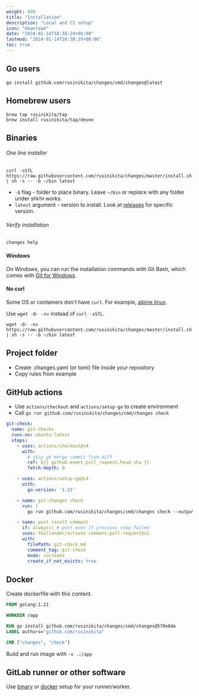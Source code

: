 ```yaml
---
weight: 999
title: "Installation"
description: "Local and CI setup"
icon: "download"
date: "2024-01-14T18:38:29+08:00"
lastmod: "2024-01-14T18:38:29+08:00"
toc: true
---
```


## Go users

```shell
go install github.com/rusinikita/changes/cmd/changes@latest
```

## Homebrew users

```shell
brew tap rusinikita/tap
brew install rusinikita/tap/devex
```

## Binaries

###### One line installer
```shell
curl -sSfL https://raw.githubusercontent.com/rusinikita/changes/master/install.sh | sh -s -- -b ~/bin latest
```

- `-b` flag - folder to place binary. Leave `~/bin` or replace with any folder under `$PATH` works.
- `latest` argument - version to install. Look at [releases](https://github.com/rusinikita/changes/releases) for specific version.


###### Verify installation
```shell
changes help
```

#### Windows

On Windows, you can run the installation commands with Git Bash, which comes with [Git for Windows](https://git-scm.com/download/win).

#### No curl

Some OS or containers don't have `curl`. For example, [alpine linux](https://github.com/alpinelinux/docker-alpine).

Use `wget -O- -nv` instead of `curl -sSfL`.
```shell
wget -O- -nv https://raw.githubusercontent.com/rusinikita/changes/master/install.sh | sh -s -- -b ~/bin latest
```

## Project folder

- Create .changes.yaml (or toml) file inside your repository
- Copy rules from example

## GitHub actions

- Use `actions/checkout` and `actions/setup-go` to create environment
- Call `go run github.com/rusinikita/changes/cmd/changes check`

```yaml
git-check:
  name: git-checks
  runs-on: ubuntu-latest
  steps:
    - uses: actions/checkout@v4
      with:
        # skip gh merge commit from diff
        ref: ${{ github.event.pull_request.head.sha }}
        fetch-depth: 0

    - uses: actions/setup-go@v4
      with:
        go-version: '1.21'

    - name: git-changes check
      run: |
        go run github.com/rusinikita/changes/cmd/changes check --output=git-check.md

    - name: post result comment
      if: always() # post even if previous step failed
      uses: thollander/actions-comment-pull-request@v2
      with:
        filePath: git-check.md
        comment_tag: git-check
        mode: recreate
        create_if_not_exists: true
```

## Docker

Create dockerfile with this content.

```dockerfile
FROM golang:1.21

WORKDIR /app

RUN go install github.com/rusinikita/changes/cmd/changes@570e84e
LABEL authors="github.com/rusinikita"

CMD ["changes", "check"]
```

Build and run image with `-v .:/app`

## GitLab runner or other software

Use [binary](#binaries) or [docker](#docker) setup for your runner/worker.
